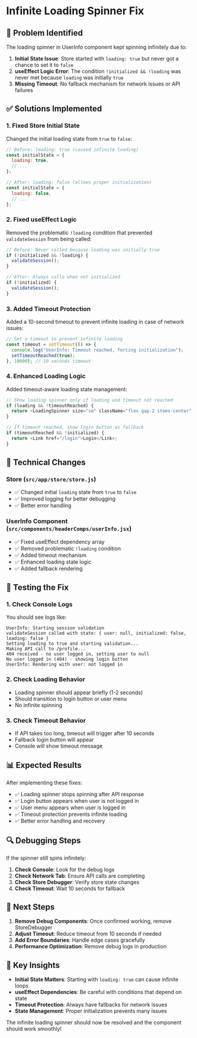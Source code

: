 # Infinite Loading Spinner Fix

## 🐛 Problem Identified

The loading spinner in UserInfo component kept spinning infinitely due to:

1. **Initial State Issue**: Store started with `loading: true` but never got a chance to set it to `false`
2. **useEffect Logic Error**: The condition `!initialized && !loading` was never met because `loading` was initially `true`
3. **Missing Timeout**: No fallback mechanism for network issues or API failures

## ✅ Solutions Implemented

### 1. **Fixed Store Initial State**

Changed the initial loading state from `true` to `false`:

```javascript
// Before: loading: true (caused infinite loading)
const initialState = {
  loading: true,
  // ...
};

// After: loading: false (allows proper initialization)
const initialState = {
  loading: false,
  // ...
};
```

### 2. **Fixed useEffect Logic**

Removed the problematic `!loading` condition that prevented `validateSession` from being called:

```javascript
// Before: Never called because loading was initially true
if (!initialized && !loading) {
  validateSession();
}

// After: Always calls when not initialized
if (!initialized) {
  validateSession();
}
```

### 3. **Added Timeout Protection**

Added a 10-second timeout to prevent infinite loading in case of network issues:

```javascript
// Set a timeout to prevent infinite loading
const timeout = setTimeout(() => {
  console.log("UserInfo: Timeout reached, forcing initialization");
  setTimeoutReached(true);
}, 10000); // 10 seconds timeout
```

### 4. **Enhanced Loading Logic**

Added timeout-aware loading state management:

```javascript
// Show loading spinner only if loading and timeout not reached
if (loading && !timeoutReached) {
  return <LoadingSpinner size="sm" className="flex gap-2 items-center" />;
}

// If timeout reached, show login button as fallback
if (timeoutReached && !initialized) {
  return <Link href="/login">Login</Link>;
}
```

## 🔧 Technical Changes

### Store (`src/app/store/store.js`)

- ✅ Changed initial `loading` state from `true` to `false`
- ✅ Improved logging for better debugging
- ✅ Better error handling

### UserInfo Component (`src/components/headerComps/userInfo.jsx`)

- ✅ Fixed useEffect dependency array
- ✅ Removed problematic `!loading` condition
- ✅ Added timeout mechanism
- ✅ Enhanced loading state logic
- ✅ Added fallback rendering

## 🧪 Testing the Fix

### 1. **Check Console Logs**

You should see logs like:

```
UserInfo: Starting session validation
validateSession called with state: { user: null, initialized: false, loading: false }
Setting loading to true and starting validation...
Making API call to /profile...
404 received - no user logged in, setting user to null
No user logged in (404) - showing login button
UserInfo: Rendering with user: not logged in
```

### 2. **Check Loading Behavior**

- Loading spinner should appear briefly (1-2 seconds)
- Should transition to login button or user menu
- No infinite spinning

### 3. **Check Timeout Behavior**

- If API takes too long, timeout will trigger after 10 seconds
- Fallback login button will appear
- Console will show timeout message

## 📊 Expected Results

After implementing these fixes:

- ✅ Loading spinner stops spinning after API response
- ✅ Login button appears when user is not logged in
- ✅ User menu appears when user is logged in
- ✅ Timeout protection prevents infinite loading
- ✅ Better error handling and recovery

## 🔍 Debugging Steps

If the spinner still spins infinitely:

1. **Check Console**: Look for the debug logs
2. **Check Network Tab**: Ensure API calls are completing
3. **Check Store Debugger**: Verify store state changes
4. **Check Timeout**: Wait 10 seconds for fallback

## 🚀 Next Steps

1. **Remove Debug Components**: Once confirmed working, remove StoreDebugger
2. **Adjust Timeout**: Reduce timeout from 10 seconds if needed
3. **Add Error Boundaries**: Handle edge cases gracefully
4. **Performance Optimization**: Remove debug logs in production

## 📝 Key Insights

- **Initial State Matters**: Starting with `loading: true` can cause infinite loops
- **useEffect Dependencies**: Be careful with conditions that depend on state
- **Timeout Protection**: Always have fallbacks for network issues
- **State Management**: Proper initialization prevents many issues

The infinite loading spinner should now be resolved and the component should work smoothly!
